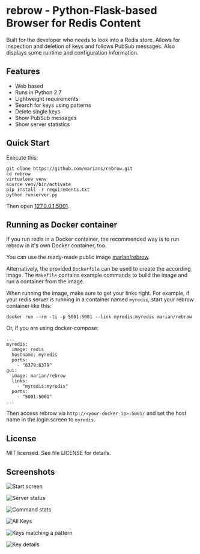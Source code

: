 rebrow - Python-Flask-based Browser for Redis Content
=====================================================

Built for the developer who needs to look into a Redis store.
Allows for inspection and deletion of keys and follows PubSub messages. Also displays
some runtime and configuration information.

## Features

* Web based
* Runs in Python 2.7
* Lightweight requirements
* Search for keys using patterns
* Delete single keys
* Show PubSub messages
* Show server statistics

## Quick Start

Execute this:

    git clone https://github.com/marians/rebrow.git
    cd rebrow
    virtualenv venv
    source venv/bin/activate
    pip install -r requirements.txt
    python runserver.py

Then open [127.0.0.1:5001](http://127.0.0.1:5001).

## Running as Docker container

If you run redis in a Docker container, the recommended way is to run rebrow in it's own Docker container, too.

You can use the ready-made public image [marian/rebrow](https://registry.hub.docker.com/r/marian/rebrow).

Alternatively, the provided `Dockerfile` can be used to create the according image. The `Makefile` contains example commands to build the image and run a container from the image.

When running the image, make sure to get your links right. For example, if your redis server is running in a container named `myredis`, start your rebrow container like this:

```
docker run --rm -ti -p 5001:5001 --link myredis:myredis marian/rebrow
```
Or, if you are using docker-compose:

```
...
myredis:
  image: redis
  hostname: myredis
  ports:
    - "6379:6379"
gui:
  image: marian/rebrow
  links:
    - "myredis:myredis"
  ports:
    - "5001:5001"
...
```

Then access rebrow via `http://<your-docker-ip>:5001/` and set the host name in the login screen to `myredis`.

## License

MIT licensed. See file LICENSE for details.

## Screenshots

![Start screen](https://farm4.staticflickr.com/3913/14615623267_c4a38b4fe1_c.jpg)

![Server status](https://farm3.staticflickr.com/2897/14615432280_b379e0f0af_c.jpg)

![Command stats](https://farm4.staticflickr.com/3902/14801787802_0c9b518f32_c.jpg)

![All Keys](https://farm4.staticflickr.com/3887/14615526428_ea251f2600_c.jpg)

![Keys matching a pattern](https://farm4.staticflickr.com/3887/14615482059_dda867f87f_c.jpg)

![Key details](https://farm6.staticflickr.com/5574/14779149896_f7194f0f7c_c.jpg)

